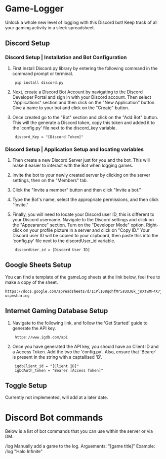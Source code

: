 # Game-Logger
Unlock a whole new level of logging with this Discord bot! Keep track of all your gaming activity in a sleek spreadsheet.

## Discord Setup

### Discord Setup | Installation and Bot Configuration

1. First install Discord.py library by entering the following command in the command prompt or terminal.

        pip install discord.py

2. Next, create a Discord Bot Account by navigating to the Discord Developer Portal and sign in with your Discord account. Then select "Applications" section and then click on the "New Application" button. Give a name to your bot and click on the "Create" button.

3. Once created go to the "Bot" section and click on the "Add Bot" button. This will the generate a Discord token, copy this token and added it to the 'config.py' file next to the discord_key variable.
    
        discord_Key = "[Discord Token]"

### Discord Setup | Application Setup and locating variables

1. Then create a new Discord Server just for you and the bot. This will make it easier to interact with the Bot when logging games. 

2. Invite the bot to your newly created server by clicking on the server settings, then on the "Members" tab.

3. Click the "Invite a member" button and then click "Invite a bot."

4. Type the Bot's name, select the appropriate permissions, and then click "Invite."

5. Finally, you will need to locate your Discord user ID, this is different to your Discord username. Navigate to the Discord settings and click on the "Appearance" section. Turn on the "Developer Mode" option. Right-click on your profile picture in a server and click on "Copy ID." Your Discord user ID will be copied to your clipboard, then paste this into the 'config.py' file next to the discordUser_id variable.

        discordUser_id = [Discord User ID]

## Google Sheets Setup

You can find a template of the gameLog sheets at the link below, feel free to make a copy of the sheet.

    https://docs.google.com/spreadsheets/d/1CPl108qohfMr5sUOJ6k_jnXtwMF4X7js1d38jUbCv0c/edit?usp=sharing

## Internet Gaming Database Setup

1. Navigate to the following link, and follow the 'Get Started' guide to generate the API key. 

        https://www.igdb.com/api
        
2. Once you have generated the API key, you should have an Client ID and a Access Token. Add the two the 'ćonfig.py'. Also, ensure that 'Bearer' is present in the string with a captailised 'B'. 

        igdbClient_id = "[Client ID]"
        igbdAuth_token = "Bearer [Access Token]"
        
## Toggle Setup

Currently not implemented, will add at a later date.

# Discord Bot commands

Below is a list of bot commands that you can use within the server or via DM.

/log    Manually add a game to the log.         Arguements: "[game title]"      Example: /log "Halo Infinite" 
